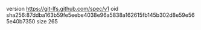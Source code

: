 version https://git-lfs.github.com/spec/v1
oid sha256:87ddba163b59fe5eebe4038e96a5838a162615fb145b302d8e59e565e40b7350
size 265

